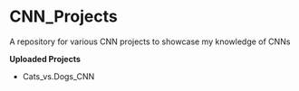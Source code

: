 # CNN_Projects
A repository for various CNN projects to showcase my knowledge of CNNs

**Uploaded Projects**
- Cats_vs.Dogs_CNN
